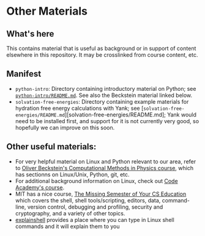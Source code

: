 # Other Materials

## What's here
This contains material that is useful as background or in support of content elsewhere in this repository.
It may be crosslinked from course content, etc.

## Manifest
- `python-intro`: Directory containing introductory material on Python; see [`python-intro/README.md`](python-intro/README.md). See also the Beckstein material linked below.
- `solvation-free-energies`: Directory containing example materials for hydration free energy calculations with Yank; see [`solvation-free-energies/README.md`][solvation-free-energies/README.md]; Yank would need to be installed first, and support for it is not currently very good, so hopefully we can improve on this soon.

## Other useful materials:
- For very helpful material on Linux and Python relevant to our area, refer to [Oliver Beckstein's Computational Methods in Physics course](https://asu-compmethodsphysics-phy494.github.io/ASU-PHY494/overview/), which has sectionns on Linux/Unix, Python, git, etc.
- For additional background information on Linux, check out [Code Academy's course](https://www.codecademy.com/learn/learn-the-command-line).
- MIT has a nice course, [The Missing Semester of Your CS Education](https://missing.csail.mit.edu/) which covers the shell, shell tools/scripting, editors, data, command-line, version control, debugging and profiling, security and cryptography, and a variety of other topics.
- [explainshell](https://explainshell.com/explain?cmd=ssh++-Fc+-N+-f+hs) provides a place where you can type in Linux shell commands and it will explain them to you
